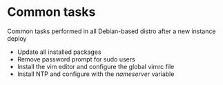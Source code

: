 # Common tasks

Common tasks performed in all Debian-based distro after a new instance deploy

* Update all installed packages
* Remove password prompt for sudo users
* Install the vim editor and configure the global vimrc file
* Install NTP and configure with the *nameserver* variable
